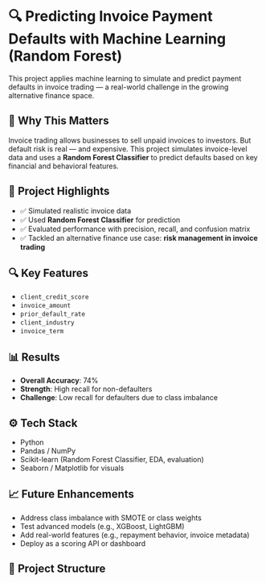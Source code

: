 # 🔍 Predicting Invoice Payment Defaults with Machine Learning (Random Forest)

This project applies machine learning to simulate and predict payment defaults in invoice trading — a real-world challenge in the growing alternative finance space.

## 🧠 Why This Matters

Invoice trading allows businesses to sell unpaid invoices to investors. But default risk is real — and expensive. This project simulates invoice-level data and uses a **Random Forest Classifier** to predict defaults based on key financial and behavioral features.

## 🚀 Project Highlights

- ✅ Simulated realistic invoice data
- ✅ Used **Random Forest Classifier** for prediction
- ✅ Evaluated performance with precision, recall, and confusion matrix
- ✅ Tackled an alternative finance use case: **risk management in invoice trading**

## 🔍 Key Features

- `client_credit_score`
- `invoice_amount`
- `prior_default_rate`
- `client_industry`
- `invoice_term`

## 📊 Results

- **Overall Accuracy**: 74%
- **Strength**: High recall for non-defaulters
- **Challenge**: Low recall for defaulters due to class imbalance

## ⚙️ Tech Stack

- Python
- Pandas / NumPy
- Scikit-learn (Random Forest Classifier, EDA, evaluation)
- Seaborn / Matplotlib for visuals

## 📈 Future Enhancements

- Address class imbalance with SMOTE or class weights
- Test advanced models (e.g., XGBoost, LightGBM)
- Add real-world features (e.g., repayment behavior, invoice metadata)
- Deploy as a scoring API or dashboard

## 📁 Project Structure

